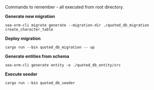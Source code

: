 Commands to remember - all executed from root directory.

**Generate new migration**
```
sea-orm-cli migrate generate --migration-dir ./quoted_db_migration create_character_table
```

**Deploy migration**
```
cargo run --bin quoted_db_migration -- up
```

**Generate entities from schema**
```
sea-orm-cli generate entity -o ./quoted_db_entity/src
```

**Execute seeder**
```
cargo run --bin quoted_db_seeder
```